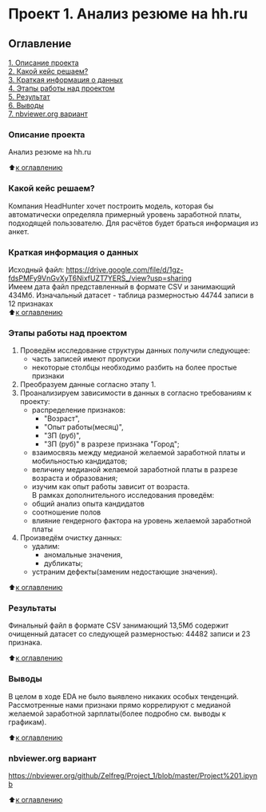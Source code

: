 # Проект 1. Анализ резюме на hh.ru

## Оглавление  
[1. Описание проекта](https://github.com/Zelfreg/Project_1/tree/master/README.md#Описание-проекта)  
[2. Какой кейс решаем?](https://github.com/Zelfreg/Project_1/tree/master/README.md#Какой-кейс-решаем)  
[3. Краткая информация о данных](https://github.com/Zelfreg/Project_1/tree/master/README.md#Краткая-информация-о-данных)  
[4. Этапы работы над проектом](https://github.com/Zelfreg/Project_1/tree/master/README.md#Этапы-работы-над-проектом)  
[5. Результат](https://github.com/Zelfreg/Project_1/master/tree/README.md#Результат)    
[6. Выводы](https://github.com/Zelfreg/Project_1/master/tree/README.md#Выводы)  
[7. nbviewer.org вариант](https://github.com/Zelfreg/Project_1/tree/master/README.md#nbviewer.org)

### Описание проекта    
Анализ резюме на hh.ru

:arrow_up:[к оглавлению](_)


### Какой кейс решаем?    
Компания HeadHunter хочет построить модель, которая бы автоматически определяла примерный уровень заработной платы, подходящей пользователю. Для расчётов будет браться информация из анкет. 


### Краткая информация о данных
Исходный файл: https://drive.google.com/file/d/1gz-fdsPMFy9VnGvXyT6NixfUZT7YERS_/view?usp=sharing  
Имеем дата файл представленный в формате CSV и занимающий 434Мб. Изначальный датасет - таблица размерностью 44744 записи в 12 признаках  
:arrow_up:[к оглавлению](https://github.com/Zelfreg/Project_1/tree/master/README.md#Оглавление)


### Этапы работы над проектом  
1. Проведём исследование структуры данных получили следующее:
   - часть записей имеют пропуски
   - некоторые столбцы необходимо разбить на более простые признаки
2. Преобразуем данные согласно этапу 1.
3. Проанализируем зависимости в данных в согласно требованиям к проекту: 
   - распределение признаков:
        - "Возраст",
        - "Опыт работы(месяц)",
        - "ЗП (руб)",
        - "ЗП (руб)" в разрезе признака "Город";
   - взаимосвязь между медианой желаемой заработной платы и мобильностью кандидатов;
   - величину медианой желаемой заработной платы в разрезе возраста и образования;
   - изучим как опыт работы зависит от возраста.  
   В рамках дополнительного исследования проведём: 
   - общий анализ опыта кандидатов
   - соотношение полов
   - влияние гендерного фактора на уровень желаемой заработной платы
4. Произведём очистку данных:
    - удалим: 
        - аномальные значения,
        - дубликаты;
    - устраним дефекты(заменим недостающие значения).


:arrow_up:[к оглавлению](https://github.com/Zelfreg/Project_1/tree/master/README.md#Оглавление)


### Результаты  
Финальный файл в формате CSV занимающий 13,5Мб содержит очищенный датасет 
со следующей размерностью: 44482 записи и 23 признака.

:arrow_up:[к оглавлению](https://github.com/Zelfreg/Project_1/tree/master/README.md#Оглавление)


### Выводы  
В целом в ходе EDA не было выявлено никаких особых тенденций. Рассмотренные нами признаки прямо коррелируют с медианой желаемой заработной зарплаты(более подробно см. выводы к графикам).


:arrow_up:[к оглавлению](https://github.com/Zelfreg/Project_1/tree/master/README.md#Оглавление)


### nbviewer.org вариант
https://nbviewer.org/github/Zelfreg/Project_1/blob/master/Project%201.ipynb


:arrow_up:[к оглавлению](https://github.com/Zelfreg/Project_1/tree/main/README.md#Оглавление)
